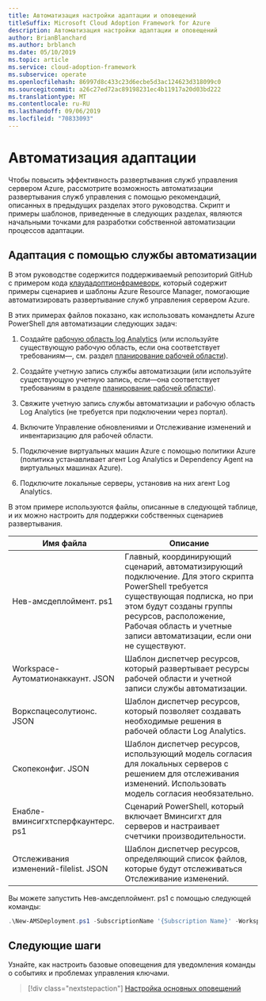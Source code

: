 ```yaml
---
title: Автоматизация настройки адаптации и оповещений
titleSuffix: Microsoft Cloud Adoption Framework for Azure
description: Автоматизация настройки адаптации и оповещений
author: BrianBlanchard
ms.author: brblanch
ms.date: 05/10/2019
ms.topic: article
ms.service: cloud-adoption-framework
ms.subservice: operate
ms.openlocfilehash: 86997d8c433c23d6ecbe5d3ac124623d318099c0
ms.sourcegitcommit: a26c27ed72ac89198231ec4b11917a20d03bd222
ms.translationtype: MT
ms.contentlocale: ru-RU
ms.lasthandoff: 09/06/2019
ms.locfileid: "70833093"
---
```

# <a name="automate-onboarding"></a>Автоматизация адаптации

Чтобы повысить эффективность развертывания служб управления сервером Azure, рассмотрите возможность автоматизации развертывания служб управления с помощью рекомендаций, описанных в предыдущих разделах этого руководства. Скрипт и примеры шаблонов, приведенные в следующих разделах, являются начальными точками для разработки собственной автоматизации процессов адаптации.

## <a name="onboarding-by-using-automation"></a>Адаптация с помощью службы автоматизации

В этом руководстве содержится поддерживаемый репозиторий GitHub с примером кода [клаудадоптионфрамеворк](https://aka.ms/CAF/manage/automation-samples), который содержит примеры сценариев и шаблоны Azure Resource Manager, помогающие автоматизировать развертывание служб управления сервером Azure.

В этих примерах файлов показано, как использовать командлеты Azure PowerShell для автоматизации следующих задач:

1. Создайте [рабочую область log Analytics](/azure/azure-monitor/platform/manage-access) (или используйте существующую рабочую область, если она соответствует требованиям&mdash;, см. раздел [планирование рабочей области](./prerequisites.md#log-analytics-workspace-and-automation-account-planning)).

2. Создайте учетную запись службы автоматизации (или используйте существующую учетную запись, если&mdash;она соответствует требованиям в разделе [планирование рабочей области](./prerequisites.md#log-analytics-workspace-and-automation-account-planning)).

3. Свяжите учетную запись службы автоматизации и рабочую область Log Analytics (не требуется при подключении через портал).

4. Включите Управление обновлениями и Отслеживание изменений и инвентаризацию для рабочей области.

5. Подключение виртуальных машин Azure с помощью политики Azure (политика устанавливает агент Log Analytics и Dependency Agent на виртуальных машинах Azure).

6. Подключите локальные серверы, установив на них агент Log Analytics.

В этом примере используются файлы, описанные в следующей таблице, и их можно настроить для поддержки собственных сценариев развертывания.

| Имя файла | Описание |
|-----------|-------------|
| Нев-амсдеплоймент. ps1 | Главный, координирующий сценарий, автоматизирующий подключение. Для этого скрипта PowerShell требуется существующая подписка, но при этом будут созданы группы ресурсов, расположение, Рабочая область и учетные записи автоматизации, если они не существуют. |
| Workspace-Аутоматионаккаунт. JSON | Шаблон диспетчер ресурсов, который развертывает ресурсы рабочей области и учетной записи службы автоматизации. |
| Воркспацесолутионс. JSON | Шаблон диспетчер ресурсов, который позволяет создавать необходимые решения в рабочей области Log Analytics. |
| Скопеконфиг. JSON | Шаблон диспетчер ресурсов, использующий модель согласия для локальных серверов с решением для отслеживания изменений. Использовать модель согласия необязательно. |
| Енабле-вминсигхтсперфкаунтерс. ps1 | Сценарий PowerShell, который включает Вминсигхт для серверов и настраивает счетчики производительности. |
| Отслеживания изменений-filelist. JSON | Шаблон диспетчер ресурсов, определяющий список файлов, которые будут отслеживаться Отслеживание изменений. |

Вы можете запустить Нев-амсдеплоймент. ps1 с помощью следующей команды:

```powershell
.\New-AMSDeployment.ps1 -SubscriptionName '{Subscription Name}' -WorkspaceName '{Workspace Name}' -WorkspaceLocation '{Azure Location}' -AutomationAccountName {Account Name} -AutomationAccountLocation {Account Location}
```

## <a name="next-steps"></a>Следующие шаги

Узнайте, как настроить базовые оповещения для уведомления команды о событиях и проблемах управления ключами.

> [!div class="nextstepaction"]
> [Настройка основных оповещений](./setup-alerts.md)
